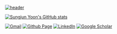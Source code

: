 [![header](https://capsule-render.vercel.app/api?type=soft&color=faf1fa&height=150&section=header&&text=Vuja%20De&fontColor=B409AB&fontSize=60&fontAlignY=40&desc=Discovering%20new%20things%20with%20a%20fresh%20perspective%20in%20familiar%20something&descSize=25&descAlignY=75)](https://github.com/vujadeyoon)

[![Sungjun Yoon's GitHub stats](https://github-readme-stats.vercel.app/api?username=vujadeyoon&hide=prs&count_private=true&show_icons=true)](https://github.com/vujadeyoon)

[![Gmail](https://img.shields.io/badge/Gmail-D14836?style=for-the-badge&logo=gmail&logoColor=white)](mailto:vujadeyoon@gmail.com)
[<img alt="Github Page" src ="https://img.shields.io/badge/GitHub Page-B409AB.svg?&style=for-the-badge&logo=GitHub&logoColor=white"/>](https://vujadeyoon.github.io)
[![LinkedIn](https://img.shields.io/badge/linkedin-%230077B5.svg?style=for-the-badge&logo=linkedin&logoColor=white)](https://www.linkedin.com/in/sjyooncv)
[<img alt="Google Scholar" src ="https://img.shields.io/badge/Google Scholar-4285F4.svg?&style=for-the-badge&logo=GoogleScholar&logoColor=white"/>](https://scholar.google.com/citations?user=uKI3OiIAAAAJ&hl=en)

<!--

### Special repository
- [How to decorate a GitHub's special repository](https://excited-hyun.tistory.com/132)
  - Profile
    - [capsule-render](https://github.com/kyechan99/capsule-render)
  - GitHub Readme Stats
    - [GitHub Readme Stats](https://github.com/anuraghazra/github-readme-stats)
  - GitHub Badge
    - [Hits](https://hits.seeyoufarm.com/)
    - [Markdown Badges](https://github.com/Ileriayo/markdown-badges)
    - [Custome badge](https://2dowon.netlify.app/etc/github-badge) 
    - [Useful badge](https://naereen.github.io/badges/)

-->
